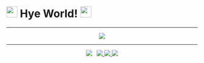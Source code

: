 <!--
**KhairilOfc/KhairilOfc** is a ✨ _special_ ✨ repository because its `README.md` (this file) appears on your GitHub profile.

Here are some ideas to get you started:

- 🔭 I’m currently working on ...
- 🌱 I’m currently learning ...
- 👯 I’m looking to collaborate on ...
- 🤔 I’m looking for help with ...
- 💬 Ask me about ...
- 📫 How to reach me: ...
- 😄 Pronouns: ...
- ⚡ Fun fact: ...
-->

# <img src="https://github.com/siegrin/siegrin/blob/main/Assets/powerup.gif" width="29px"> Hye World! <img src="https://github.com/siegrin/siegrin/blob/main/Assets/powerup.gif" width="29px">
---------
<p align="center">
   <img
src="https://github.com/KhairilOfc/KhairilOfc/blob/main/doctor.fate.gif" />
</p>

 ---------
<p align="center">
<a href="https://github.com/KhairilOfc"><img src="https://telegra.ph/file/6f24b811333be5ae271e2.jpg"></a>&nbsp;&nbsp;
<a href="https://instagram.com/bangkelah_71"><img src="https://img.shields.io/badge/Instagram-E4405F?style=for-the-badge&logo=instagram&logoColor=white"/> 
<a href="https://wa.me/601123550412"><img src="https://img.shields.io/badge/WhatsApp-25D366?style=for-the-badge&logo=whatsapp&logoColor=white"/>
<a href="https://youtube.com/channel/UCnVOCp4m5aj6BKDktn0GUxQ"><img src="https://img.shields.io/badge/YouTube-Khairil🅥-ff0000?style=for-the-badge&logo=youtube&logoColor=ff0000&link=https://youtube.com/channel/UCnVOCp4m5aj6BKDktn0GUxQ" /></a>
